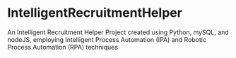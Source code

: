 # IntelligentRecruitmentHelper
An Intelligent Recruitment Helper Project created using Python, mySQL, and nodeJS,  employing Intelligent Process Automation (IPA) and Robotic Process Automation (RPA) techniques
